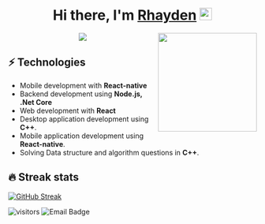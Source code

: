 <div align="center">
   <h1>Hi there, I'm <a href="https://www.arkansoftware.com">Rhayden</a> <img src="https://media.giphy.com/media/hvRJCLFzcasrR4ia7z/giphy.gif" width="25px"> </h1>
  <img align='right' src='https://user-images.githubusercontent.com/5713670/87202985-820dcb80-c2b6-11ea-9f56-7ec461c497c3.gif' width='200"'>
</div>

<p align="center">
  <a href="https://github.com/MarcoRhayden"><img src="https://readme-typing-svg.herokuapp.com/?lines=Full-stack%20developer!;Cybersecurity%20and%20Hacking%20Lover;10%2B%20years%20of%20coding%20experience;Always%20learning%20new%20things&font=Fira%20Code&center=true&width=440&height=45&color=f75c7e&vCenter=true&size=22"></a>
</p>

## ⚡ Technologies
- Mobile development with **React-native**
- Backend development using **Node.js, .Net Core**
- Web development with **React**
- Desktop application development using **C++**.
- Mobile application development using **React-native**.
- Solving Data structure and algorithm questions in **C++**.

## 🔥 Streak stats
<!-- GitHub Readme Streak Stats - https://github.com/DenverCoder1/github-readme-streak-stats -->
[![GitHub Streak](http://github-readme-streak-stats.herokuapp.com?user=marcosette&theme=radical&date_format=M%20j%5B%2C%20Y%5D)](https://git.io/streak-stats)

![visitors](https://visitor-badge.glitch.me/badge?page_id=MarcoRhayden)
![Email Badge](https://img.shields.io/badge/e--mail-Rhayden%40arkansoftware.com-red)
